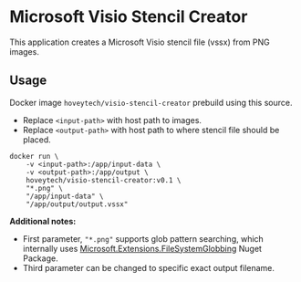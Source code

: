 # Microsoft Visio Stencil Creator

This application creates a Microsoft Visio stencil file (vssx) from PNG images.

## Usage

Docker image `hoveytech/visio-stencil-creator` prebuild using this source. 
* Replace `<input-path>` with host path to images. 
* Replace `<output-path>` with host path to where stencil file should be placed.

```shell
docker run \
    -v <input-path>:/app/input-data \
    -v <output-path>:/app/output \
    hoveytech/visio-stencil-creator:v0.1 \
    "*.png" \
    "/app/input-data" \
    "/app/output/output.vssx"
```

**Additional notes:**
* First parameter, `"*.png"` supports glob pattern searching, which internally uses [Microsoft.Extensions.FileSystemGlobbing](https://docs.microsoft.com/en-us/dotnet/api/microsoft.extensions.filesystemglobbing?view=aspnetcore-2.2) Nuget Package.
* Third parameter can be changed to specific exact output filename.
